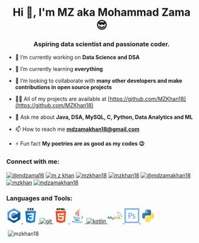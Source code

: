 <h1 align="center">Hi 👋, I'm MZ aka Mohammad Zama 😎</h1>
<h3 align="center">Aspiring data scientist and passionate coder.</h3>

- 🔭 I’m currently working on **Data Science and DSA**

- 🌱 I’m currently learning **everything**

- 👯 I’m looking to collaborate with **many other developers and make contributions in open source projects**

- 👨‍💻 All of my projects are available at [https://github.com/MZKhan18](https://github.com/MZKhan18)

- 💬 Ask me about **Java, DSA, MySQL, C, Python, Data Analytics and ML**

- 📫 How to reach me **mdzamakhan18@gmail.com**

- ⚡ Fun fact **My poetries are as good as my codes 😉**

<h3 align="left">Connect with me:</h3>
<p align="left">
<a href="https://twitter.com/@mdzama16" target="blank"><img align="center" src="https://raw.githubusercontent.com/rahuldkjain/github-profile-readme-generator/master/src/images/icons/Social/twitter.svg" alt="@mdzama16" height="30" width="40" /></a>
<a href="https://fb.com/m z khan" target="blank"><img align="center" src="https://raw.githubusercontent.com/rahuldkjain/github-profile-readme-generator/master/src/images/icons/Social/facebook.svg" alt="m z khan" height="30" width="40" /></a>
<a href="https://instagram.com/mzkhan18" target="blank"><img align="center" src="https://raw.githubusercontent.com/rahuldkjain/github-profile-readme-generator/master/src/images/icons/Social/instagram.svg" alt="mzkhan18" height="30" width="40" /></a>
<a href="https://www.codechef.com/users/mzkhan18" target="blank"><img align="center" src="https://cdn.jsdelivr.net/npm/simple-icons@3.1.0/icons/codechef.svg" alt="mzkhan18" height="30" width="40" /></a>
<a href="https://www.hackerrank.com/@mdzamakhan18" target="blank"><img align="center" src="https://raw.githubusercontent.com/rahuldkjain/github-profile-readme-generator/master/src/images/icons/Social/hackerrank.svg" alt="@mdzamakhan18" height="30" width="40" /></a>
<a href="https://codeforces.com/profile/mzkhan" target="blank"><img align="center" src="https://cdn.jsdelivr.net/npm/simple-icons@3.0.1/icons/codeforces.svg" alt="mzkhan" height="30" width="40" /></a>
<a href="https://auth.geeksforgeeks.org/user/mdzamakhan18" target="blank"><img align="center" src="https://raw.githubusercontent.com/rahuldkjain/github-profile-readme-generator/master/src/images/icons/Social/geeks-for-geeks.svg" alt="mdzamakhan18" height="30" width="40" /></a>
</p>

<h3 align="left">Languages and Tools:</h3>
<p align="left"> <a href="https://www.cprogramming.com/" target="_blank"> <img src="https://raw.githubusercontent.com/devicons/devicon/master/icons/c/c-original.svg" alt="c" width="40" height="40"/> </a> <a href="https://www.w3schools.com/css/" target="_blank"> <img src="https://raw.githubusercontent.com/devicons/devicon/master/icons/css3/css3-original-wordmark.svg" alt="css3" width="40" height="40"/> </a> <a href="https://git-scm.com/" target="_blank"> <img src="https://www.vectorlogo.zone/logos/git-scm/git-scm-icon.svg" alt="git" width="40" height="40"/> </a> <a href="https://www.w3.org/html/" target="_blank"> <img src="https://raw.githubusercontent.com/devicons/devicon/master/icons/html5/html5-original-wordmark.svg" alt="html5" width="40" height="40"/> </a> <a href="https://www.java.com" target="_blank"> <img src="https://raw.githubusercontent.com/devicons/devicon/master/icons/java/java-original.svg" alt="java" width="40" height="40"/> </a> <a href="https://kotlinlang.org" target="_blank"> <img src="https://www.vectorlogo.zone/logos/kotlinlang/kotlinlang-icon.svg" alt="kotlin" width="40" height="40"/> </a> <a href="https://www.mysql.com/" target="_blank"> <img src="https://raw.githubusercontent.com/devicons/devicon/master/icons/mysql/mysql-original-wordmark.svg" alt="mysql" width="40" height="40"/> </a> <a href="https://www.photoshop.com/en" target="_blank"> <img src="https://raw.githubusercontent.com/devicons/devicon/master/icons/photoshop/photoshop-line.svg" alt="photoshop" width="40" height="40"/> </a> <a href="https://www.python.org" target="_blank"> <img src="https://raw.githubusercontent.com/devicons/devicon/master/icons/python/python-original.svg" alt="python" width="40" height="40"/> </a> </p>

<p>&nbsp;<img align="center" src="https://github-readme-stats.vercel.app/api?username=mzkhan18&show_icons=true&locale=en" alt="mzkhan18" /></p>

